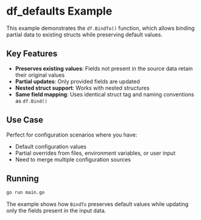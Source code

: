 # df_defaults Example

This example demonstrates the `df.BindTo()` function, which allows binding partial data to existing structs while preserving default values.

## Key Features

- **Preserves existing values**: Fields not present in the source data retain their original values
- **Partial updates**: Only provided fields are updated
- **Nested struct support**: Works with nested structures
- **Same field mapping**: Uses identical struct tag and naming conventions as `df.Bind()`

## Use Case

Perfect for configuration scenarios where you have:
- Default configuration values
- Partial overrides from files, environment variables, or user input
- Need to merge multiple configuration sources

## Running

```bash
go run main.go
```

The example shows how `BindTo` preserves default values while updating only the fields present in the input data.